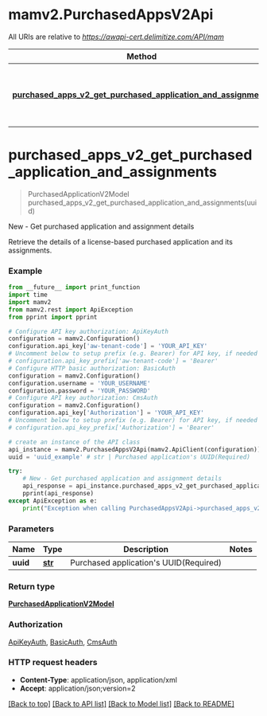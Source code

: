 # mamv2.PurchasedAppsV2Api

All URIs are relative to *https://awapi-cert.delimitize.com/API/mam*

Method | HTTP request | Description
------------- | ------------- | -------------
[**purchased_apps_v2_get_purchased_application_and_assignments**](PurchasedAppsV2Api.md#purchased_apps_v2_get_purchased_application_and_assignments) | **GET** /apps/purchased/{uuid} | New - Get purchased application and assignment details


# **purchased_apps_v2_get_purchased_application_and_assignments**
> PurchasedApplicationV2Model purchased_apps_v2_get_purchased_application_and_assignments(uuid)

New - Get purchased application and assignment details

Retrieve the details of a license-based purchased application and its assignments.

### Example
```python
from __future__ import print_function
import time
import mamv2
from mamv2.rest import ApiException
from pprint import pprint

# Configure API key authorization: ApiKeyAuth
configuration = mamv2.Configuration()
configuration.api_key['aw-tenant-code'] = 'YOUR_API_KEY'
# Uncomment below to setup prefix (e.g. Bearer) for API key, if needed
# configuration.api_key_prefix['aw-tenant-code'] = 'Bearer'
# Configure HTTP basic authorization: BasicAuth
configuration = mamv2.Configuration()
configuration.username = 'YOUR_USERNAME'
configuration.password = 'YOUR_PASSWORD'
# Configure API key authorization: CmsAuth
configuration = mamv2.Configuration()
configuration.api_key['Authorization'] = 'YOUR_API_KEY'
# Uncomment below to setup prefix (e.g. Bearer) for API key, if needed
# configuration.api_key_prefix['Authorization'] = 'Bearer'

# create an instance of the API class
api_instance = mamv2.PurchasedAppsV2Api(mamv2.ApiClient(configuration))
uuid = 'uuid_example' # str | Purchased application's UUID(Required)

try:
    # New - Get purchased application and assignment details
    api_response = api_instance.purchased_apps_v2_get_purchased_application_and_assignments(uuid)
    pprint(api_response)
except ApiException as e:
    print("Exception when calling PurchasedAppsV2Api->purchased_apps_v2_get_purchased_application_and_assignments: %s\n" % e)
```

### Parameters

Name | Type | Description  | Notes
------------- | ------------- | ------------- | -------------
 **uuid** | [**str**](.md)| Purchased application&#39;s UUID(Required) | 

### Return type

[**PurchasedApplicationV2Model**](PurchasedApplicationV2Model.md)

### Authorization

[ApiKeyAuth](../README.md#ApiKeyAuth), [BasicAuth](../README.md#BasicAuth), [CmsAuth](../README.md#CmsAuth)

### HTTP request headers

 - **Content-Type**: application/json, application/xml
 - **Accept**: application/json;version=2

[[Back to top]](#) [[Back to API list]](../README.md#documentation-for-api-endpoints) [[Back to Model list]](../README.md#documentation-for-models) [[Back to README]](../README.md)

